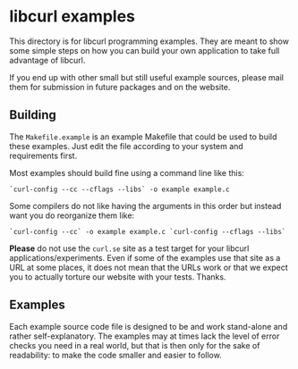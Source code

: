 <!--
Copyright (C) 1998 - 2022 Daniel Stenberg, <daniel@haxx.se>, et al.

SPDX-License-Identifier: curl
-->

# libcurl examples

This directory is for libcurl programming examples. They are meant to show
some simple steps on how you can build your own application to take full
advantage of libcurl.

If you end up with other small but still useful example sources, please mail
them for submission in future packages and on the website.

## Building

The `Makefile.example` is an example Makefile that could be used to build
these examples. Just edit the file according to your system and requirements
first.

Most examples should build fine using a command line like this:

    `curl-config --cc --cflags --libs` -o example example.c

Some compilers do not like having the arguments in this order but instead
want you do reorganize them like:

    `curl-config --cc` -o example example.c `curl-config --cflags --libs`

**Please** do not use the `curl.se` site as a test target for your libcurl
applications/experiments. Even if some of the examples use that site as a URL
at some places, it does not mean that the URLs work or that we expect you to
actually torture our website with your tests. Thanks.

## Examples

Each example source code file is designed to be and work stand-alone and
rather self-explanatory. The examples may at times lack the level of error
checks you need in a real world, but that is then only for the sake of
readability: to make the code smaller and easier to follow.
